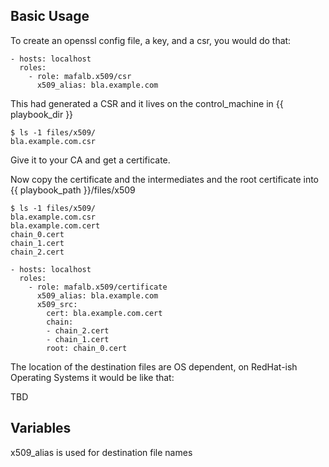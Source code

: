 
## Basic Usage

To create an openssl config file, a key, and a csr, you would do that:

```
- hosts: localhost
  roles:
    - role: mafalb.x509/csr
      x509_alias: bla.example.com
```

This had generated a CSR and it lives on the control_machine in {{ playbook_dir }}

```
$ ls -1 files/x509/
bla.example.com.csr
```

Give it to your CA and get a certificate.

Now copy the certificate and the intermediates and the root certificate into {{ playbook_path }}/files/x509

```
$ ls -1 files/x509/
bla.example.com.csr
bla.example.com.cert
chain_0.cert
chain_1.cert
chain_2.cert
```
 
```
- hosts: localhost
  roles:
    - role: mafalb.x509/certificate
      x509_alias: bla.example.com
      x509_src:
        cert: bla.example.com.cert
        chain:
        - chain_2.cert
        - chain_1.cert
        root: chain_0.cert
```

The location of the destination files are OS dependent, on RedHat-ish Operating Systems it would be like that:

TBD

## Variables

x509_alias is used for destination file names
